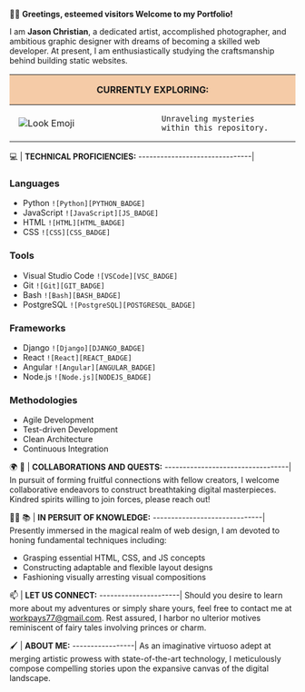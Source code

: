 

 🦸‍♂️ **Greetings, esteemed visitors Welcome to my Portfolio!**

I am **Jason Christian**, a dedicated artist, accomplished photographer, and ambitious graphic designer with dreams of becoming a skilled web developer. At present, I am enthusiastically studying the craftsmanship behind building static websites.

<table align="center">
  <thead>
    <tr>
      <th colspan="2" style="background-color:#F5CBA7; padding:1rem; text-align: center;" >CURRENTLY EXPLORING:</th>
    </tr>
  </thead>
  <tbody>
    <tr>
      <td style="width:50%; padding:1rem; border:none; vertical-align: middle; "><img src="" alt="Look Emoji" /></td>
      <td style="width:50%; padding:1rem; border:none; vertical-align: middle; "><code>Unraveling mysteries within this repository.</code></td>
    </tr>
  </tbody>
</table>

💻 | **TECHNICAL PROFICIENCIES:**
-------------------------------|
### Languages
* Python `![Python][PYTHON_BADGE]`
* JavaScript `![JavaScript][JS_BADGE]`
* HTML `![HTML][HTML_BADGE]`
* CSS `![CSS][CSS_BADGE]`

### Tools
* Visual Studio Code `![VSCode][VSC_BADGE]`
* Git `![Git][GIT_BADGE]`
* Bash `![Bash][BASH_BADGE]`
* PostgreSQL `![PostgreSQL][POSTGRESQL_BADGE]`

### Frameworks
* Django `![Django][DJANGO_BADGE]`
* React `![React][REACT_BADGE]`
* Angular `![Angular][ANGULAR_BADGE]`
* Node.js `![Node.js][NODEJS_BADGE]`

### Methodologies
* Agile Development
* Test-driven Development
* Clean Architecture
* Continuous Integration

🌍 🤝 | **COLLABORATIONS AND QUESTS:**
----------------------------------|
In pursuit of forming fruitful connections with fellow creators, I welcome collaborative endeavors to construct breathtaking digital masterpieces. Kindred spirits willing to join forces, please reach out!

🕵️‍♀️ 📚 | **IN PERSUIT OF KNOWLEDGE:**
------------------------------|
Presently immersed in the magical realm of web design, I am devoted to honing fundamental techniques including:
- Grasping essential HTML, CSS, and JS concepts
- Constructing adaptable and flexible layout designs
- Fashioning visually arresting visual compositions

📫 | **LET US CONNECT:**
----------------------|
Should you desire to learn more about my adventures or simply share yours, feel free to contact me at [workpays77@gmail.com](mailto:workpays77@gmail.com). Rest assured, I harbor no ulterior motives reminiscent of fairy tales involving princes or charm.

🖌️ | **ABOUT ME:**
-----------------|
As an imaginative virtuoso adept at merging artistic prowess with state-of-the-art technology, I meticulously compose compelling stories upon the expansive canvas of the digital landscape.

[PYTHON]: https://img.shields.io/badge/python-%2314354C.svg?style=for-the-badge&logo=python&logoColor=white
[JS]: https://img.shields.io/badge/javascript-%23323330.svg?style=for-the-badge&logo=javascript&logoColor=%23F7DF1E
[HTML]: https://img.shields.io/badge/html5-%23E34F26.svg?style=for-the-badge&logo=html5&logoColor=white
[CSS]: https://img.shields.io/badge/css3-%231572B6.svg?style=for-the-badge&logo=css3&logoColor=white
[PYTHON_BADGE]: https://img.shields.io/badge/language-Python-blue
[JS_BADGE]: https://img.shields.io/badge/language-JavaScript-yellow
[HTML_BADGE]: https://img.shields.io/badge/language-HTML-orange
[CSS_BADGE]: https://img.shields.io/badge/language-CSS-green
[VSC]: https://img.shields.io/badge/IDE-Visual_Studio_Code-blue
[VSC_BADGE]: https://img.shields.io/badge/tool-VSCode-lightgray
[GIT]: https://img.shields.io/badge/git-%23F05033.svg?style=for-the-badge&logo=git&logoColor=white
[GIT_BADGE]: https://img.shields.io/badge/tool-Git-black
[BASH]: https://img.shields.io/badge/shell-%23121011.svg?style=for-the-badge&logo=gnu-bash&logoColor=white
[BASH_BADGE]: https://img.shields.io/badge/tool-Bash-silver
[PSQL]: https://img.shields.io/badge/postgresql-%23316192.svg?style=for-the-badge&logo=postgresql&logoColor=white
[PSQL_BADGE]: https://img.shields.io/badge/database-PostgreSQL-cyan
[DJANGO]: https://img.shields.io/badge/django-%23092E20.svg?style=for-the-badge&logo=django&logoColor=white
[DJANGO_BADGE]: https://img.shields.io/badge/framework-Django-darkblue
[REACT]: https://img.shields.io/badge/react-%2320232a.svg?style=for-the-badge&logo=react&logoColor=%2361DAFB
[REACT_BADGE]: https://img.shields.io/badge/library-React-purple
[ANGULAR]: https://img.shields.io/badge/angular-%23DD0031.svg?style=for-the-badge&logo=angular&logoColor=white
[ANGULAR_BADGE]: https://img.shields.io/badge/framework-Angular-red
[NODEJS]: https://img.shields.io/badge/node.js-%2343853D.svg?style=for-the-badge&logo=node.js&logoColor=white
[NODEJS_BADGE]: https://img.shields.io/badge/runtime-Node.js-green
